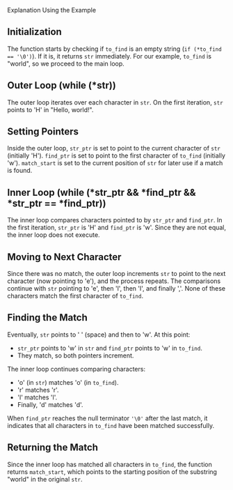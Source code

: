 Explanation Using the Example
## Initialization

The function starts by checking if `to_find` is an empty string (`if (*to_find == '\0')`). If it is, it returns `str` immediately. For our example, `to_find` is "world", so we proceed to the main loop.

## Outer Loop (while (*str))

The outer loop iterates over each character in `str`. On the first iteration, `str` points to 'H' in "Hello, world!".

## Setting Pointers

Inside the outer loop, `str_ptr` is set to point to the current character of `str` (initially 'H'). `find_ptr` is set to point to the first character of `to_find` (initially 'w'). `match_start` is set to the current position of `str` for later use if a match is found.

## Inner Loop (while (*str_ptr && *find_ptr && *str_ptr == *find_ptr))

The inner loop compares characters pointed to by `str_ptr` and `find_ptr`. In the first iteration, `str_ptr` is 'H' and `find_ptr` is 'w'. Since they are not equal, the inner loop does not execute.

## Moving to Next Character

Since there was no match, the outer loop increments `str` to point to the next character (now pointing to 'e'), and the process repeats. The comparisons continue with `str` pointing to 'e', then 'l', then 'l', and finally ','. None of these characters match the first character of `to_find`.

## Finding the Match

Eventually, `str` points to ' ' (space) and then to 'w'. At this point:
- `str_ptr` points to 'w' in `str` and `find_ptr` points to 'w' in `to_find`.
- They match, so both pointers increment.

The inner loop continues comparing characters:
- 'o' (in `str`) matches 'o' (in `to_find`).
- 'r' matches 'r'.
- 'l' matches 'l'.
- Finally, 'd' matches 'd'.

When `find_ptr` reaches the null terminator `'\0'` after the last match, it indicates that all characters in `to_find` have been matched successfully.

## Returning the Match

Since the inner loop has matched all characters in `to_find`, the function returns `match_start`, which points to the starting position of the substring "world" in the original `str`.
